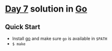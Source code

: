 # [Day 7](https://adventofcode.com/2020/day/7) solution in [Go](https://golang.org/)

## Quick Start

- Install [go](https://golang.org/dl/) and make sure `go` is available in `$PATH`
- `$ make`
